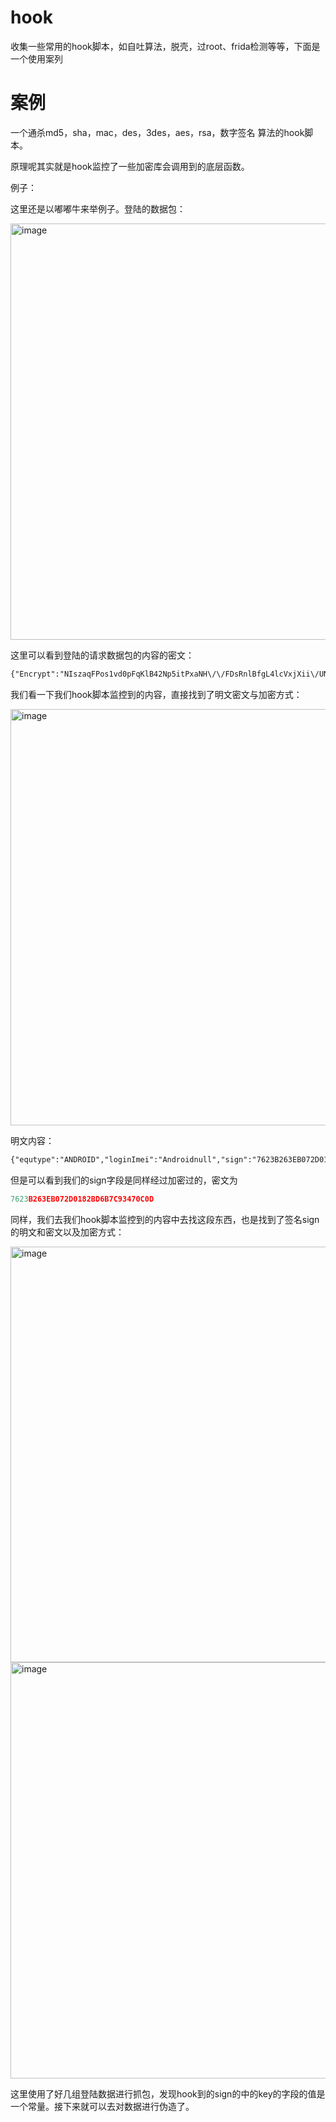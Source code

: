 # hook

收集一些常用的hook脚本，如自吐算法，脱壳，过root、frida检测等等，下面是一个使用案列





# 案例

一个通杀md5，sha，mac，des，3des，aes，rsa，数字签名 算法的hook脚本。


原理呢其实就是hook监控了一些加密库会调用到的底层函数。


例子：

这里还是以嘟嘟牛来举例子。登陆的数据包：


<img width="666" alt="image" src="https://user-images.githubusercontent.com/70200814/216800246-c881bfa6-39b1-4818-96a8-be124502c116.png">


这里可以看到登陆的请求数据包的内容的密文：

```xml
{"Encrypt":"NIszaqFPos1vd0pFqKlB42Np5itPxaNH\/\/FDsRnlBfgL4lcVxjXii\/UNcdXYMk0EYvcSRbr1TuoB\nsJgXGX8PVraEsOG990ViYRnY0aMqHtUpvZZdJeIQ\/OmD6Watu53ljmELISj4T8OaC3okf13vqPmz\n8+81YuNEjE+5eajFCE+9NtXfzsgPdNmS6+F14e0EgDIzPcjbCT0Bo900PH8nuvLecYmphBQp\n"}
```


我们看一下我们hook脚本监控到的内容，直接找到了明文密文与加密方式：

<img width="666" alt="image" src="https://user-images.githubusercontent.com/70200814/216800268-23a5f313-08f5-4132-9b8f-bf0b1c78c848.png">


明文内容：

```xml
{"equtype":"ANDROID","loginImei":"Androidnull","sign":"7623B263EB072D0182BD6B7C93470C0D","timeStamp":"1675347372942","userPwd":"gghhhhh","username":"15149029981"}
```

但是可以看到我们的sign字段是同样经过加密过的，密文为


```javascript
7623B263EB072D0182BD6B7C93470C0D
```

同样，我们去我们hook脚本监控到的内容中去找这段东西，也是找到了签名sign的明文和密文以及加密方式：



<img width="665" alt="image" src="https://user-images.githubusercontent.com/70200814/216800279-0bc0d71f-77ca-4a4b-ad2c-445712c6df19.png">


<img width="666" alt="image" src="https://user-images.githubusercontent.com/70200814/216800288-22e059b4-1bf6-4cea-b6ae-114e1cccc2dc.png">



这里使用了好几组登陆数据进行抓包，发现hook到的sign的中的key的字段的值是一个常量。接下来就可以去对数据进行伪造了。
